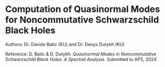 # Computation of Quasinormal Modes for Noncommutative Schwarzschild Black Holes

Authors: Dr. Davide Batic (KU) and Dr. Denys Dutykh (KU)

Reference: D. Batic & D. Dutykh. *Quasinormal Modes in Noncommutative Schwarzschild Black Holes: A Spectral
Analysis*. Submitted to APS, 2024
